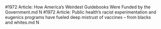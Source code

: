 #1972
Article: How America’s Weirdest Guidebooks Were Funded by the Government.md N
#1972
Article: Public health’s racist experimentation and eugenics programs have fueled deep mistrust of vaccines – from blacks and whites.md N
